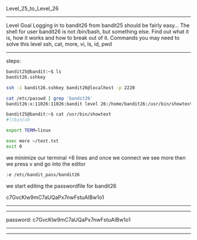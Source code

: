 Level_25_to_Level_26

--------------------------------------



Level Goal
Logging in to bandit26 from bandit25 should be fairly easy…
The shell for user bandit26 is not /bin/bash, but something else.
Find out what it is, how it works and how to break out of it.
Commands you may need to solve this level
ssh, cat, more, vi, ls, id, pwd


-------
steps: 
```Bash
bandit25@bandit:~$ ls
bandit26.sshkey

ssh -i bandit26.sshkey bandit26@localhost -p 2220
```


```Bash
cat /etc/passwd | grep 'bandit26'
bandit26:x:11026:11026:bandit level 26:/home/bandit26:/usr/bin/showtext

```


```Bash
bandit25@bandit:~$ cat /usr/bin/showtext 
#!/bin/sh

export TERM=linux

exec more ~/text.txt
exit 0

```

we minimize our terminal <6 lines 
and once we connect we see more 
then we press v and go into the editor 



```Bash
:e /etc/bandit_pass/bandit26 
```

we start editing the passwordfile for bandit26 

c7GvcKlw9mC7aUQaPx7nwFstuAIBw1o1



-------


----------
password: c7GvcKlw9mC7aUQaPx7nwFstuAIBw1o1

----------

--------------------------------------

